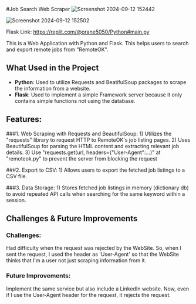 #Job Search Web Scraper
![Screenshot 2024-09-12 152442](https://github.com/user-attachments/assets/2e0de4a3-cbf5-46aa-a0ed-bbad765e9856)

![Screenshot 2024-09-12 152502](https://github.com/user-attachments/assets/5d0ab441-154e-4abb-a856-c3454c97f6c8)

Flask Link: https://replit.com/@orane5050/Python#main.py

This is a Web Application with Python and Flask. This helps users to search and export remote jobs from "RemoteOK".

## What Used in the Project
- **Python**: Used to utilize Requests and BeatifulSoup packages to scrape the information from a website.
- **Flask**: Used to implement a simple Framework server because it only contains simple functions not using the database.
  
## Features:

###1. Web Scraping with Requests and BeautifulSoup:
    1) Utilizes the "requests" library to request HTTP to RemoteOK's job listing pages.
    2) Uses BeautifulSoup for parsing the HTML content and extracting relevant job details.
    3) Use "requests.get(url, headers={"User-Agent":...)" at "remoteok.py" to prevent the server from blocking the request

###2. Export to CSV:
    1) Allows users to export the fetched job listings to a CSV file.

###3. Data Storage:
    1) Stores fetched job listings in memory (dictionary db) to avoid repeated API calls when searching for the same keyword within a session.

## Challenges & Future Improvements

### Challenges:

Had difficulty when the request was rejected by the WebSite. So, when I sent the request, I used the header as 'User-Agent' so that the WebSite thinks that I'm a user not just scraping information from it.

### Future Improvements:

Implement the same service but also include a LinkedIn website. Now, even if I use the User-Agent header for the request, it rejects the request.

